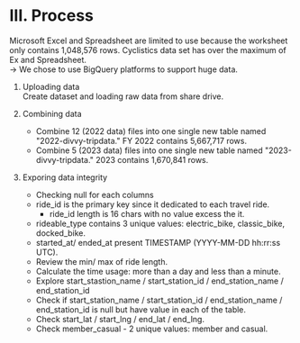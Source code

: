 # **III. Process**

 Microsoft Excel and Spreadsheet are limited to use because the worksheet only contains 1,048,576 rows. Cyclistics data set has over the maximum of Ex and Spreadsheet.  
-> We chose to use BigQuery platforms to support huge data.

1. Uploading data  
Create dataset and loading raw data from share drive.

2. Combining data  
    - Combine 12 (2022 data) files into one single new table named "2022-divvy-tripdata." FY 2022 contains 5,667,717 rows.
    - Combine 5 (2023 data) files into one single new table named "2023-divvy-tripdata." 2023 contains 1,670,841 rows.

3. Exporing data integrity
    - Checking null for each columns
    - ride_id is the primary key since it dedicated to each travel ride.
        - ride_id length is 16 chars with no value excess the it.
    - rideable_type contains 3 unique values: electric_bike, classic_bike, docked_bike.
    - started_at/ ended_at present TIMESTAMP (YYYY-MM-DD hh:rr:ss UTC).
    - Review the min/ max of ride length.
    - Calculate the time usage: more than a day and less than a minute.
    - Explore start_stastion_name / start_station_id / end_station_name / end_station_id
    - Check if start_station_name / start_station_id / end_station_name / end_station_id is null  but have value in each of the table.
    - Check start_lat / start_lng / end_lat / end_lng.
    - Check member_casual - 2 unique values: member and casual.
